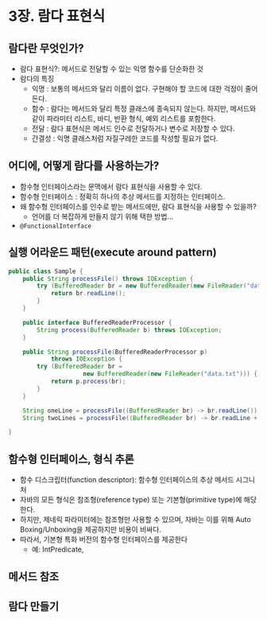 # 3장. 람다 표현식

## 람다란 무엇인가?

- 람다 표현식?: 메서드로 전달할 수 있는 익명 함수를 단순화한 것
- 람다의 특징
    - 익명 : 보통의 메서드와 달리 이름이 없다. 구현해야 할 코드에 대한 걱정이 줄어든다.
    - 함수 : 람다는 메서드와 달리 특정 클래스에 종속되지 않는다. 하지만, 메서드와 같이 파라미터 리스트, 바디, 반환 형식, 예외 리스트를 포함한다.
    - 전달 : 람다 표현식은 메서드 인수로 전달하거나 변수로 저장할 수 있다.
    - 간결성 : 익명 클래스처럼 자질구레한 코드를 작성할 필요가 없다.

## 어디에, 어떻게 람다를 사용하는가?

- 함수형 인터페이스라는 문맥에서 람다 표현식을 사용할 수 있다.
- 함수형 인터페이스 : 정확히 하나의 추상 메서드를 지정하는 인터페이스.
- 왜 함수형 인터페이스를 인수로 받는 메서드에만, 람다 표현식을 사용할 수 있을까?
    - 언어를 더 복잡하게 만들지 않기 위해 택한 방법...
- `@FunctionalInterface`

## 실행 어라운드 패턴(execute around pattern)

```java
public class Sample {
    public String processFile() throws IOException {
        try (BufferedReader br = new BufferedReader(new FileReader("data.txt"))) {
            return br.readLine();
        }
    }

    public interface BufferedReaderProcessor {
        String process(BufferedReader b) throws IOException;
    }

    public String processFile(BufferedReaderProcessor p)
            throws IOException {
        try (BufferedReader br =
                     new BufferedReader(new FileReader("data.txt"))) {
            return p.process(br);
        }
    }

    String oneLine = processFile((BufferedReader br) -> br.readLine());
    String twoLines = processFile((BufferedReader br) -> br.readLine + br.readLine());

}
```

## 함수형 인터페이스, 형식 추론

- 함수 디스크립터(function descriptor): 함수형 인터페이스의 추상 메서드 시그니처
- 자바의 모든 형식은 참조형(reference type) 또는 기본형(primitive type)에 해당한다.
- 하지만, 제네릭 파라미터에는 참조형만 사용할 수 있으며, 자바는 이를 위해 Auto Boxing/Unboxing을 제공하지만 비용이 비싸다.
- 따라서, 기본형 특화 버전의 함수형 인터페이스를 제공한다
  - 예: IntPredicate, 

## 메서드 참조

## 람다 만들기